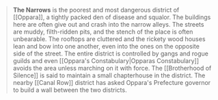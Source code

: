 > **The Narrows** is the poorest and most dangerous district of [[Oppara]], a tightly packed den of disease and squalor. The buildings here are often give out and crash into the narrow alleys. The streets are muddy, filth-ridden pits, and the stench of the place is often unbearable. The rooftops are cluttered and the rickety wood  houses lean and bow into one another, even into the ones on the opposite side of the street. The entire district is controlled by gangs and rogue guilds and even [[Oppara's Constabulary|Opparas Constabulary]] avoids the area unless marching on it with force. The [[Brotherhood of Silence]] is said to maintain a small chapterhouse in the district. The nearby [[Canal Row]] district has asked Oppara's Prefecture governor to build a wall between the two districts.








